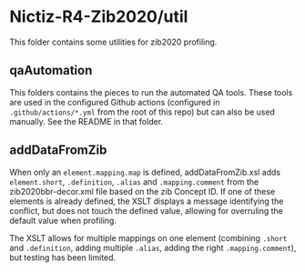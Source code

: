 # Nictiz-R4-Zib2020/util

This folder contains some utilities for zib2020 profiling.

## qaAutomation

This folders contains the pieces to run the automated QA tools. These tools are used in the configured Github actions (configured in `.github/actions/*.yml` from the root of this repo) but can also be used manually. See the README in that folder.

## addDataFromZib

When only an `element.mapping.map` is defined, addDataFromZib.xsl adds `element.short`, `.definition`, `.alias` and `.mapping.comment` from the zib2020bbr-decor.xml file based on the zib Concept ID. If one of these elements is already defined, the XSLT displays a message identifying the conflict, but does not touch the defined value, allowing for overruling the default value when profiling.

The XSLT allows for multiple mappings on one element (combining `.short` and `.definition`, adding multiple `.alias`, adding the right `.mapping.comment`), but testing has been limited.
